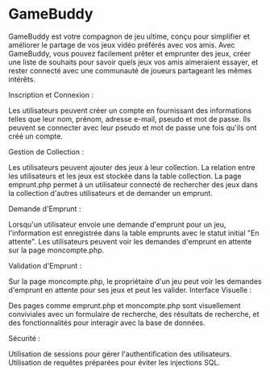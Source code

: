 # GameBuddy
GameBuddy est votre compagnon de jeu ultime, conçu pour simplifier et améliorer le partage de vos jeux vidéo préférés avec vos amis. Avec GameBuddy, vous pouvez facilement prêter et emprunter des jeux, créer une liste de souhaits pour savoir quels jeux vos amis aimeraient essayer, et rester connecté avec une communauté de joueurs partageant les mêmes intérêts.

Inscription et Connexion :

Les utilisateurs peuvent créer un compte en fournissant des informations telles que leur nom, prénom, adresse e-mail, pseudo et mot de passe.
Ils peuvent se connecter avec leur pseudo et mot de passe une fois qu'ils ont créé un compte.

Gestion de Collection :

Les utilisateurs peuvent ajouter des jeux à leur collection. La relation entre les utilisateurs et les jeux est stockée dans la table collection.
La page emprunt.php permet à un utilisateur connecté de rechercher des jeux dans la collection d'autres utilisateurs et de demander un emprunt.

Demande d'Emprunt :

Lorsqu'un utilisateur envoie une demande d'emprunt pour un jeu, l'information est enregistrée dans la table emprunts avec le statut initial "En attente".
Les utilisateurs peuvent voir les demandes d'emprunt en attente sur la page moncompte.php.

Validation d'Emprunt :

Sur la page moncompte.php, le propriétaire d'un jeu peut voir les demandes d'emprunt en attente pour ses jeux et peut les valider.
Interface Visuelle :

Des pages comme emprunt.php et moncompte.php sont visuellement conviviales avec un formulaire de recherche, des résultats de recherche, et des fonctionnalités pour interagir avec la base de données.

Sécurité :

Utilisation de sessions pour gérer l'authentification des utilisateurs.
Utilisation de requêtes préparées pour éviter les injections SQL.





